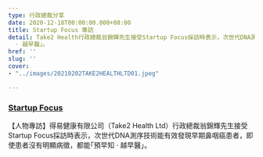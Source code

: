 ```yaml
---
type: 行政總裁分享
date: 2020-12-18T00:00:00.000+08:00
title: Startup Focus 專訪
detail: Take2 Health行政總裁翁錦輝先生接受Startup Focus採訪時表示，次世代DNA測序技術能有效發現早期鼻咽癌患者，即使患者沒有明顯病徵，都能｢預早知
  · 越早醫｣。
href: ''
slug: ''
cover:
- "../images/20210202TAKE2HEALTHLTD01.jpeg"

---
```

### [**Startup Focus**](https://www.facebook.com/take2health.ltd/posts/104487845254988)

【人物專訪】得易健康有限公司（Take2 Health Ltd）行政總裁翁錦輝先生接受Startup Focus採訪時表示，次世代DNA測序技術能有效發現早期鼻咽癌患者，即使患者沒有明顯病徵，都能｢預早知 · 越早醫｣。